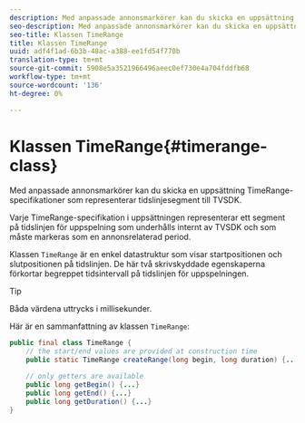 ```yaml
---
description: Med anpassade annonsmarkörer kan du skicka en uppsättning TimeRange-specifikationer som representerar tidslinjesegment till TVSDK.
seo-description: Med anpassade annonsmarkörer kan du skicka en uppsättning TimeRange-specifikationer som representerar tidslinjesegment till TVSDK.
seo-title: Klassen TimeRange
title: Klassen TimeRange
uuid: adf4f1ad-6b3b-48ac-a388-ee1fd54f770b
translation-type: tm+mt
source-git-commit: 5908e5a3521966496aeec0ef730e4a704fddfb68
workflow-type: tm+mt
source-wordcount: '136'
ht-degree: 0%

---
```



# Klassen TimeRange{#timerange-class}

Med anpassade annonsmarkörer kan du skicka en uppsättning TimeRange-specifikationer som representerar tidslinjesegment till TVSDK.

<!--<a id="section_42EB6D62627A424ABA250E3246EFEFC3"></a>-->

Varje TimeRange-specifikation i uppsättningen representerar ett segment på tidslinjen för uppspelning som underhålls internt av TVSDK och som måste markeras som en annonsrelaterad period.

Klassen `TimeRange` är en enkel datastruktur som visar startpositionen och slutpositionen på tidslinjen. De här två skrivskyddade egenskaperna förkortar begreppet tidsintervall på tidslinjen för uppspelningen.

>[!TIP]
>
>Båda värdena uttrycks i millisekunder.

Här är en sammanfattning av klassen `TimeRange`:

```java
public final class TimeRange {
    // the start/end values are provided at construction time
    public static TimeRange createRange(long begin, long duration) {...} 

    // only getters are available
    public long getBegin() {...} 
    public long getEnd() {...} 
    public long getDuration() {...}
}
```

